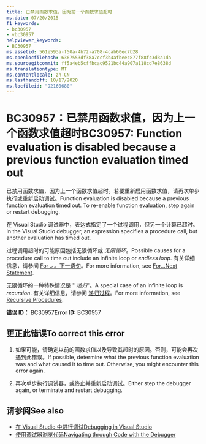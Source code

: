 ```yaml
---
title: 已禁用函数求值，因为前一个函数求值超时
ms.date: 07/20/2015
f1_keywords:
- bc30957
- vbc30957
helpviewer_keywords:
- BC30957
ms.assetid: 561e593a-f50a-4b72-a708-4cab60ec7b28
ms.openlocfilehash: 6367553df38a7ccf3b4afbeec877f88fc3d3a1da
ms.sourcegitcommit: ff5a4eb5cffbcac9521bc44a907a118cd7e8638d
ms.translationtype: MT
ms.contentlocale: zh-CN
ms.lasthandoff: 10/17/2020
ms.locfileid: "92160680"
---
```

# <a name="bc30957-function-evaluation-is-disabled-because-a-previous-function-evaluation-timed-out"></a><span data-ttu-id="a4fa0-102">BC30957：已禁用函数求值，因为上一个函数求值超时</span><span class="sxs-lookup"><span data-stu-id="a4fa0-102">BC30957: Function evaluation is disabled because a previous function evaluation timed out</span></span>

<span data-ttu-id="a4fa0-103">已禁用函数求值，因为上一个函数求值超时。若要重新启用函数求值，请再次单步执行或重新启动调试。</span><span class="sxs-lookup"><span data-stu-id="a4fa0-103">Function evaluation is disabled because a previous function evaluation timed out. To re-enable function evaluation, step again or restart debugging.</span></span>

 <span data-ttu-id="a4fa0-104">在 Visual Studio 调试器中，表达式指定了一个过程调用，但另一个计算已超时。</span><span class="sxs-lookup"><span data-stu-id="a4fa0-104">In the Visual Studio debugger, an expression specifies a procedure call, but another evaluation has timed out.</span></span>

 <span data-ttu-id="a4fa0-105">过程调用超时的可能原因包括无限循环或 *无限循环*。</span><span class="sxs-lookup"><span data-stu-id="a4fa0-105">Possible causes for a procedure call to time out include an infinite loop or *endless loop*.</span></span> <span data-ttu-id="a4fa0-106">有关详细信息，请参阅 [For .。。下一语句](../statements/for-next-statement.md)。</span><span class="sxs-lookup"><span data-stu-id="a4fa0-106">For more information, see [For...Next Statement](../statements/for-next-statement.md).</span></span>

 <span data-ttu-id="a4fa0-107">无限循环的一种特殊情况是 " *递归*"。</span><span class="sxs-lookup"><span data-stu-id="a4fa0-107">A special case of an infinite loop is *recursion*.</span></span> <span data-ttu-id="a4fa0-108">有关详细信息，请参阅 [递归过程](../../programming-guide/language-features/procedures/recursive-procedures.md)。</span><span class="sxs-lookup"><span data-stu-id="a4fa0-108">For more information, see [Recursive Procedures](../../programming-guide/language-features/procedures/recursive-procedures.md).</span></span>

 <span data-ttu-id="a4fa0-109">**错误 ID：** BC30957</span><span class="sxs-lookup"><span data-stu-id="a4fa0-109">**Error ID:** BC30957</span></span>

## <a name="to-correct-this-error"></a><span data-ttu-id="a4fa0-110">更正此错误</span><span class="sxs-lookup"><span data-stu-id="a4fa0-110">To correct this error</span></span>

1. <span data-ttu-id="a4fa0-111">如果可能，请确定以前的函数求值以及导致其超时的原因。否则，可能会再次遇到此错误。</span><span class="sxs-lookup"><span data-stu-id="a4fa0-111">If possible, determine what the previous function evaluation was and what caused it to time out. Otherwise, you might encounter this error again.</span></span>

2. <span data-ttu-id="a4fa0-112">再次单步执行调试器，或终止并重新启动调试。</span><span class="sxs-lookup"><span data-stu-id="a4fa0-112">Either step the debugger again, or terminate and restart debugging.</span></span>

## <a name="see-also"></a><span data-ttu-id="a4fa0-113">请参阅</span><span class="sxs-lookup"><span data-stu-id="a4fa0-113">See also</span></span>

- [<span data-ttu-id="a4fa0-114">在 Visual Studio 中进行调试</span><span class="sxs-lookup"><span data-stu-id="a4fa0-114">Debugging in Visual Studio</span></span>](/visualstudio/debugger/debugger-feature-tour)
- [<span data-ttu-id="a4fa0-115">使用调试器浏览代码</span><span class="sxs-lookup"><span data-stu-id="a4fa0-115">Navigating through Code with the Debugger</span></span>](/visualstudio/debugger/navigating-through-code-with-the-debugger)
